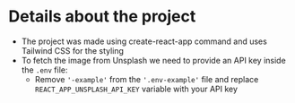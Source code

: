 # Details about the project

- The project was made using create-react-app command and uses Tailwind CSS for the styling
- To fetch the image from Unsplash we need to provide an API key inside the ```.env``` file:
  - Remove ```'-example'``` from the ```'.env-example'``` file and replace ```REACT_APP_UNSPLASH_API_KEY``` variable with your API key